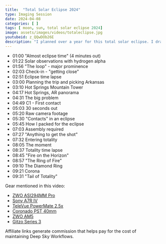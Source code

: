 ```yaml
---
title:  "Total Solar Eclipse 2024"
type: Imaging Session
date: 2024-04-08
categories: [ ]
tags: [ moon, sun, total solar eclipse 2024]
image: assets/images/videos/totaleclipse.jpg
youtubeid: z_QQwDOb26E
description: "I planned over a year for this total solar eclipse. I dragged gear across the country and watched the forecast predict thunderstorms as the day drew near. The experience itself was unforgettable. Here is my story about, and my photographs of, the 2024 Total Solar Eclipse. Taken on location in Hot Springs, Arkansas."
---
```


- 01:00 "Almost eclipse time" (4 minutes out)
- 01:22 Solar observations with hydrogen alpha
- 01:56 "The loop" - major prominence
- 02:03 Check-in - "getting close"
- 02:51 Eclipse time lapse
- 03:00 Planning the trip and picking Arkansas
- 03:10 Hot Springs Mountain Tower
- 04:17 Hot Springs, AR panorama
- 04:31 The big problem
- 04:49 C1 - First contact
- 05:03 30 seconds out
- 05:20 Raw camera footage
- 05:30 "Contacts" in an eclipse
- 05:45 How I packed for the eclipse
- 07:03 Assembly required
- 07:27 "Anything to get the shot"
- 07:32 Entering totality
- 08:05 The moment
- 08:37 Totality time lapse
- 08:45 "Fire on the Horizon"
- 08:57 "The Ring of Fire"
- 09:10 The Diamond Ring
- 09:21 Corona
- 09:31 "Tail of Totality"

Gear mentioned in this video:

- [ZWO ASI294MM Pro](https://amzn.to/3Q0nrcr)
- [Sony A7R IV](https://amzn.to/442yOWR)
- [TeleVue PowerMate 2.5x](https://amzn.to/3JmQOli)
- [Coronado PST 40mm](https://www.highpointscientific.com/coronado-pst-personal-solar-telescope-060-1-0-angstrom-h-alpha-refractor-pst)
- [ZWO AM5](https://www.highpointscientific.com/zwo-am5-harmonic-drive-equatorial-mount-am5)
- [Gitzo Series 3](https://amzn.to/4cW0Es5)

Affiliate links generate commission that helps pay for the cost of maintaining Deep Sky Workflows.